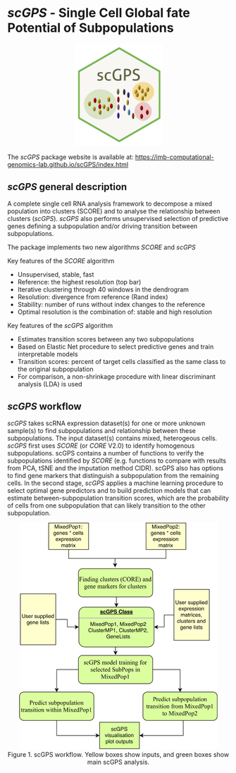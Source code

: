 # _scGPS_ - Single Cell Global fate Potential of Subpopulations 
<p align="center">
	<img src="man/figures/scGPSlogo.png" width="200px">
</p>

The _scGPS_ package website is available at: https://imb-computational-genomics-lab.github.io/scGPS/index.html 

## _scGPS_ general description
A complete  single cell RNA analysis framework to decompose a mixed population into clusters (SCORE) and to analyse the relationship between clusters (_scGPS_). _scGPS_ also performs unsupervised selection of predictive genes defining a subpopulation and/or driving transition between subpopulations. 

The package implements two new algorithms _SCORE_ and _scGPS_

Key features of the _SCORE_ algorithm

- Unsupervised, stable, fast
- Reference: the highest resolution (top bar)
- Iterative clustering through 40 windows in the dendrogram
- Resolution: divergence from reference (Rand index)
- Stability: number of runs without index changes to the reference
- Optimal resolution is the combination of: stable and high resolution


Key features of the _scGPS_ algorithm

- Estimates transition scores between any two subpopulations
- Based on Elastic Net procedure to select predictive genes and train interpretable models
- Transition scores: percent of target cells classified as the same class to the original subpopulation 
- For comparison, a non-shrinkage procedure with linear discriminant analysis (LDA) is used

## _scGPS_ workflow

_scGPS_ takes scRNA expression dataset(s) for one or more unknown sample(s) to find subpopulations and relationship between these subpopulations. The input dataset(s) contains mixed, heterogeous cells. _scGPS_ first uses _SCORE_ (or _CORE_ V2.0) to identify homogenous subpopulations. scGPS contains a number of functions to verify the subpopulations identified by _SCORE_ (e.g. functions to compare with results from PCA, tSNE and the imputation method CIDR). scGPS also has options to find gene markers that distinguish a subpopulation from the remaining cells. In the second stage, _scGPS_ applies a machine learning procedure to select optimal gene predictors and to build prediction models that can estimate between-subpopulation transition scores, which are the probability of cells from one subpopulation that can likely transition to the other subpopulation.


<p align="center">
	<img src="man/figures/packagePlan.png" width="450px"> <br>
Figure 1. scGPS workflow. Yellow boxes show inputs, and green boxes show main scGPS analysis.  
</p>




